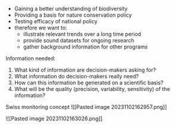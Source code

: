 - Gaining a better understanding of biodiversity
- Providing a basis for nature conservation policy
- Testing efficacy of national policy
- therefore we want to:
	- illustrate relevant trends over a long time period
	- provide sound datasets for ongoing research
	- gather background information for other programs

Information needed:
1. What kind of information are decision-makers asking for?
2. What information do decision-makers really need?
3. How can this information be generated on a scientific basis?
4. What will be the quality (precision, variability, sensitivity) of the information?

Swiss monitoring concept
![[Pasted image 20231102162957.png]]

![[Pasted image 20231102163026.png]]